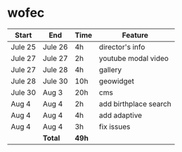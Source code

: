 # wofec

| Start | End   | Time | Feature |
| ----- | ----- | ---- | ------- |
| Jule 25 | Jule 26 | 4h  | director's info |
| Jule 27 | Jule 27 | 2h  | youtube modal video |
| Jule 27 | Jule 28 | 4h  | gallery |
| Jule 28 | Jule 30 | 10h | geowidget |
| Jule 30 | Aug 3 | 20h | cms |
| Aug 4 | Aug 4 | 2h | add birthplace search |
| Aug 4 | Aug 4 | 4h | add adaptive |
| Aug 4 | Aug 4 | 3h | fix issues |
|         | **Total**   | **49h**    |     |
